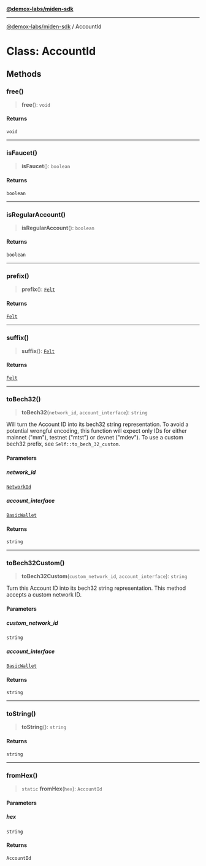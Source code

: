 [**@demox-labs/miden-sdk**](../README.md)

***

[@demox-labs/miden-sdk](../README.md) / AccountId

# Class: AccountId

## Methods

### free()

> **free**(): `void`

#### Returns

`void`

***

### isFaucet()

> **isFaucet**(): `boolean`

#### Returns

`boolean`

***

### isRegularAccount()

> **isRegularAccount**(): `boolean`

#### Returns

`boolean`

***

### prefix()

> **prefix**(): [`Felt`](Felt.md)

#### Returns

[`Felt`](Felt.md)

***

### suffix()

> **suffix**(): [`Felt`](Felt.md)

#### Returns

[`Felt`](Felt.md)

***

### toBech32()

> **toBech32**(`network_id`, `account_interface`): `string`

Will turn the Account ID into its bech32 string representation. To avoid a potential
wrongful encoding, this function will expect only IDs for either mainnet ("mm"),
testnet ("mtst") or devnet ("mdev"). To use a custom bech32 prefix, see
`Self::to_bech_32_custom`.

#### Parameters

##### network\_id

[`NetworkId`](../enumerations/NetworkId.md)

##### account\_interface

[`BasicWallet`](../enumerations/AccountInterface.md#basicwallet)

#### Returns

`string`

***

### toBech32Custom()

> **toBech32Custom**(`custom_network_id`, `account_interface`): `string`

Turn this Account ID into its bech32 string representation. This method accepts a custom
network ID.

#### Parameters

##### custom\_network\_id

`string`

##### account\_interface

[`BasicWallet`](../enumerations/AccountInterface.md#basicwallet)

#### Returns

`string`

***

### toString()

> **toString**(): `string`

#### Returns

`string`

***

### fromHex()

> `static` **fromHex**(`hex`): `AccountId`

#### Parameters

##### hex

`string`

#### Returns

`AccountId`
